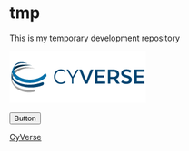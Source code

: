 # tmp

This is my temporary development repository


<a href="https://www.cyverse.org"><img src="docs/cyverse_logo.png"></a>


<button class="button">Button</button>

<a href="https://www.cyverse.org" background-color="#4CAF50" border="none" color="black" padding="15px 32px">CyVerse</a>

